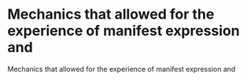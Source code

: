# Mechanics that allowed for the experience of manifest expression and

Mechanics that allowed for the experience of manifest expression and